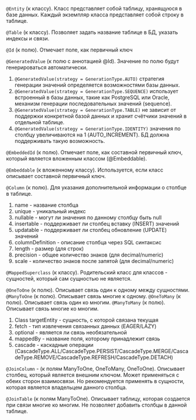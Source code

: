 `@Entity` (к классу). Класс представляет собой таблицу, хранящуюся в базе данных. Каждый экземпляр класса представляет
собой строку в таблице.

`@Table` (к классу). Позволяет задать название таблице в БД, указать индексы и связи.

`@Id` (к полю). Отмечает поле, как первичный ключ

`@GeneratedValue` (к полю с аннотацией @Id). Значение по полю будут генерироваться автоматически.

1. `@GeneratedValue(strategy = GenerationType.AUTO)` стратегия генерации значений определяется возможностями базы
   данных.
2. `@GeneratedValue(strategy = GenerationType.SEQUENCE)` использует встроенный в базы данных, такие как PostgreSQL или
   Oracle, механизм генерации последовательных значений (sequence).
3. `@GeneratedValue(strategy = GenerationType.TABLE)` не зависит от поддержки конкретной базой данных и хранит счётчики
   значений в отдельной таблице.
4. `@GeneratedValue(strategy = GenerationType.IDENTITY)` значения по столбцу увеличиваются на 1 (AUTO_INCREMENT). БД
   должна поддерживать такую возможность.

`@EmbeddedId` (к полю). Отмечает поле, как составной первичный ключ, который является вложенным классом (@Embeddable).

`@Embeddable` (к вложенному классу). Используется, если класс описывает составной первичный ключ.

`@Column` (к полю). Для указания дополнительной информации о столбце в таблице.

1. name - название столбца
2. unique - уникальный индекс
3. nullable - могут ли значения по данному столбцу быть null
4. insertable - поддерживает ли столбец вставку (INSERT) значений
5. updatable - поддерживает ли столбец обновление (UPDATE) значений
6. columnDefinition - описание столбца через SQL синтаксис
7. length - размер (для строк)
8. precision - общее количество знаков (для decimal/numeric)
9. scale - количество знаков после запятой (для decimal/numeric)

`@MappedSuperclass` (к классу). Родительский класс для классов - сущностей, который сам сущностью не является.

`@OneToOne` (к полю). Описывает связь один к одному между сущностями.
`@ManyToOne` (к полю). Описывает связь многие к одному.
`@OneToMany` (к полю). Описывает связь один ко многим.
`@ManyToMany` (к полю). Описывает связь многие ко многим.

1. Class targetEntity - сущность, с которой связана текущая
2. fetch - тип извлечения связанных данных (EAGER/LAZY)
3. optional - является ли связь необязательной
4. mappedBy - название поля, которому принадлежит связь
5. cascade - каскадные операции (CascadeType.ALL/CascadeType.PERSIST/CascadeType.MERGE/CascadeType.REMOVE/CascadeType.REFRESH/CascadeType.DETACH)

`@JoinColumn` - (к полям ManyToOne, OneToMany, OneToOne).  Описывает столбец, который является внешним ключом. Может применяться с обеих сторон взаимосвязи.
Но рекомендуется применять в сущности, которая является владельцем данного столбца.

`@JoinTable` (к полям ManyToOne). Описывает таблицу, которая создается при связи многие ко многим. Не позволяет добавить столбцы в данной таблице.

